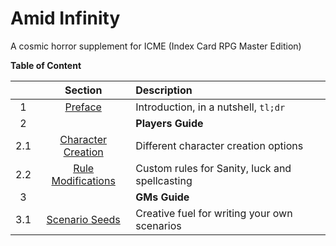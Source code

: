 # Amid Infinity

A cosmic horror supplement for ICME (Index Card RPG Master Edition)

**Table of Content**

|      |                     Section                     | Description                                    |
|:----:|:-----------------------------------------------:|:-----------------------------------------------|
|  1   |            [Preface](01_preface.md)             | Introduction, in a nutshell, `tl;dr`           |
|  2   |                                                 | **Players Guide**                              |
| 2.1  | [Character Creation](02_character_creation.md)  | Different character creation options           |
| 2.2  |      [Rule Modifications](03_rule_mods.md)      | Custom rules for Sanity, luck and spellcasting |
|  3   |                                                 | **GMs Guide**                                  |
| 3.1  |     [Scenario Seeds](11_scenario_seeds.md)      | Creative fuel for writing your own scenarios   |

